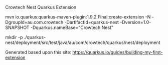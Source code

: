 Crowtech Nest Quarkus Extension

mvn io.quarkus:quarkus-maven-plugin:1.9.2.Final:create-extension -N -DgroupId=au.com.crowtech -DartifactId=quarkus-nest -Dversion=1.0-SNAPSHOT -Dquarkus.nameBase="Crowtech Nest"

 mkdir -p ./quarkus-nest/deployment/src/test/java/au/com/crowtech/quarkus/nest/deployment
 
 Generated based upon this site: https://quarkus.io/guides/building-my-first-extension
 


